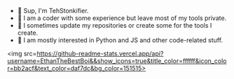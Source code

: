 
* 👋 Sup, I'm TehStonkifier.
* 🙏 I am a coder with some experience but leave most of my tools private.
* 👀 I sometimes update my repositories or create some for the tools I create.
* 🤔 I am mostly interested in Python and JS and other code-related stuff.

<!---
EthanTheBestBoi/EthanTheBestBoi is a ✨ special ✨ repository because its `README.md` (this file) appears on your GitHub profile.
You can click the Preview link to take a look at your changes.
--->

<img src=https://github-readme-stats.vercel.app/api?username=EthanTheBestBoi&&show_icons=true&title_color=ffffff&icon_color=bb2acf&text_color=daf7dc&bg_color=151515>
